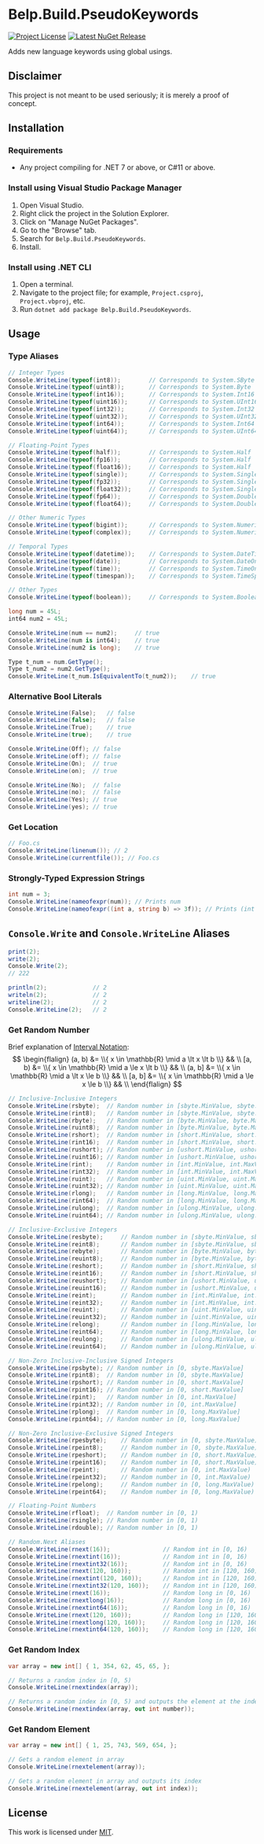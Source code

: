 # Belp.Build.PseudoKeywords
[![Project License](https://img.shields.io/badge/license-MIT-green?style=flat-square "License")](https://github.com/Arthri/Belp/blob/02b63f4be263d747f3078a0568bf235bf021d0cd/LICENSE) [![Latest NuGet Release](https://img.shields.io/nuget/v/Belp.Build.PseudoKeywords?style=flat-square "Latest NuGet Release")](https://www.nuget.org/packages/Belp.Build.PseudoKeywords/latest)

Adds new language keywords using global usings.

## Disclaimer
This project is not meant to be used seriously; it is merely a proof of concept.

## Installation

### Requirements
- Any project compiling for .NET 7 or above, or C#11 or above.

### Install using Visual Studio Package Manager
1. Open Visual Studio.
1. Right click the project in the Solution Explorer.
1. Click on "Manage NuGet Packages".
1. Go to the "Browse" tab.
1. Search for `Belp.Build.PseudoKeywords`.
1. Install.

### Install using .NET CLI
1. Open a terminal.
1. Navigate to the project file; for example, `Project.csproj`, `Project.vbproj`, etc.
1. Run `dotnet add package Belp.Build.PseudoKeywords`.

## Usage

### Type Aliases
```cs
// Integer Types
Console.WriteLine(typeof(int8));        // Corresponds to System.SByte
Console.WriteLine(typeof(uint8));       // Corresponds to System.Byte
Console.WriteLine(typeof(int16));       // Corresponds to System.Int16
Console.WriteLine(typeof(uint16));      // Corresponds to System.UInt16
Console.WriteLine(typeof(int32));       // Corresponds to System.Int32
Console.WriteLine(typeof(uint32));      // Corresponds to System.UInt32
Console.WriteLine(typeof(int64));       // Corresponds to System.Int64
Console.WriteLine(typeof(uint64));      // Corresponds to System.UInt64

// Floating-Point Types
Console.WriteLine(typeof(half));        // Corresponds to System.Half
Console.WriteLine(typeof(fp16));        // Corresponds to System.Half
Console.WriteLine(typeof(float16));     // Corresponds to System.Half
Console.WriteLine(typeof(single));      // Corresponds to System.Single
Console.WriteLine(typeof(fp32));        // Corresponds to System.Single
Console.WriteLine(typeof(float32));     // Corresponds to System.Single
Console.WriteLine(typeof(fp64));        // Corresponds to System.Double
Console.WriteLine(typeof(float64));     // Corresponds to System.Double

// Other Numeric Types
Console.WriteLine(typeof(bigint));      // Corresponds to System.Numerics.BigInteger
Console.WriteLine(typeof(complex));     // Corresponds to System.Numerics.Complex

// Temporal Types
Console.WriteLine(typeof(datetime));    // Corresponds to System.DateTime
Console.WriteLine(typeof(date));        // Corresponds to System.DateOnly
Console.WriteLine(typeof(time));        // Corresponds to System.TimeOnly
Console.WriteLine(typeof(timespan));    // Corresponds to System.TimeSpan

// Other Types
Console.WriteLine(typeof(boolean));     // Corresponds to System.Boolean
```
```cs
long num = 45L;
int64 num2 = 45L;

Console.WriteLine(num == num2);     // true
Console.WriteLine(num is int64);    // true
Console.WriteLine(num2 is long);    // true

Type t_num = num.GetType();
Type t_num2 = num2.GetType();
Console.WriteLine(t_num.IsEquivalentTo(t_num2));    // true
```

### Alternative Bool Literals
```cs
Console.WriteLine(False);   // false
Console.WriteLine(false);   // false
Console.WriteLine(True);    // true
Console.WriteLine(true);    // true

Console.WriteLine(Off); // false
Console.WriteLine(off); // false
Console.WriteLine(On);  // true
Console.WriteLine(on);  // true

Console.WriteLine(No);  // false
Console.WriteLine(no);  // false
Console.WriteLine(Yes); // true
Console.WriteLine(yes); // true
```

### Get Location
```cs
// Foo.cs
Console.WriteLine(linenum()); // 2
Console.WriteLine(currentfile()); // Foo.cs
```

### Strongly-Typed Expression Strings
```cs
int num = 3;
Console.WriteLine(nameofexpr(num)); // Prints num
Console.WriteLine(nameofexpr((int a, string b) => 3f)); // Prints (int a, string b) => 3f
```

## `Console.Write` and `Console.WriteLine` Aliases
```cs
print(2);
write(2);
Console.Write(2);
// 222

println(2);             // 2
writeln(2);             // 2
writeline(2);           // 2
Console.WriteLine(2);   // 2
```

### Get Random Number
Brief explanation of [Interval Notation](https://en.wikipedia.org/wiki/Interval_(mathematics)):
$$
\begin{flalign}
(a, b) &= \\{ x \in \mathbb{R} \mid a \lt x \lt b \\} && \\
[a, b) &= \\{ x \in \mathbb{R} \mid a \le x \lt b \\} && \\
(a, b] &= \\{ x \in \mathbb{R} \mid a \lt x \le b \\} && \\
[a, b] &= \\{ x \in \mathbb{R} \mid a \le x \le b \\} && \\
\end{flalign}
$$

```cs
// Inclusive-Inclusive Integers
Console.WriteLine(rsbyte);  // Random number in [sbyte.MinValue, sbyte.MaxValue]
Console.WriteLine(rint8);   // Random number in [sbyte.MinValue, sbyte.MaxValue]
Console.WriteLine(rbyte);   // Random number in [byte.MinValue, byte.MaxValue]
Console.WriteLine(ruint8);  // Random number in [byte.MinValue, byte.MaxValue]
Console.WriteLine(rshort);  // Random number in [short.MinValue, short.MaxValue]
Console.WriteLine(rint16);  // Random number in [short.MinValue, short.MaxValue]
Console.WriteLine(rushort); // Random number in [ushort.MinValue, ushort.MaxValue]
Console.WriteLine(ruint16); // Random number in [ushort.MinValue, ushort.MaxValue]
Console.WriteLine(rint);    // Random number in [int.MinValue, int.MaxValue]
Console.WriteLine(rint32);  // Random number in [int.MinValue, int.MaxValue]
Console.WriteLine(ruint);   // Random number in [uint.MinValue, uint.MaxValue]
Console.WriteLine(ruint32); // Random number in [uint.MinValue, uint.MaxValue]
Console.WriteLine(rlong);   // Random number in [long.MinValue, long.MaxValue]
Console.WriteLine(rint64);  // Random number in [long.MinValue, long.MaxValue]
Console.WriteLine(rulong);  // Random number in [ulong.MinValue, ulong.MaxValue]
Console.WriteLine(ruint64); // Random number in [ulong.MinValue, ulong.MaxValue]

// Inclusive-Exclusive Integers
Console.WriteLine(resbyte);     // Random number in [sbyte.MinValue, sbyte.MaxValue)
Console.WriteLine(reint8);      // Random number in [sbyte.MinValue, sbyte.MaxValue)
Console.WriteLine(rebyte);      // Random number in [byte.MinValue, byte.MaxValue)
Console.WriteLine(reuint8);     // Random number in [byte.MinValue, byte.MaxValue)
Console.WriteLine(reshort);     // Random number in [short.MinValue, short.MaxValue)
Console.WriteLine(reint16);     // Random number in [short.MinValue, short.MaxValue)
Console.WriteLine(reushort);    // Random number in [ushort.MinValue, ushort.MaxValue)
Console.WriteLine(reuint16);    // Random number in [ushort.MinValue, ushort.MaxValue)
Console.WriteLine(reint);       // Random number in [int.MinValue, int.MaxValue)
Console.WriteLine(reint32);     // Random number in [int.MinValue, int.MaxValue)
Console.WriteLine(reuint);      // Random number in [uint.MinValue, uint.MaxValue)
Console.WriteLine(reuint32);    // Random number in [uint.MinValue, uint.MaxValue)
Console.WriteLine(relong);      // Random number in [long.MinValue, long.MaxValue)
Console.WriteLine(reint64);     // Random number in [long.MinValue, long.MaxValue)
Console.WriteLine(reulong);     // Random number in [ulong.MinValue, ulong.MaxValue)
Console.WriteLine(reuint64);    // Random number in [ulong.MinValue, ulong.MaxValue)

// Non-Zero Inclusive-Inclusive Signed Integers
Console.WriteLine(rpsbyte); // Random number in [0, sbyte.MaxValue]
Console.WriteLine(rpint8);  // Random number in [0, sbyte.MaxValue]
Console.WriteLine(rpshort); // Random number in [0, short.MaxValue]
Console.WriteLine(rpint16); // Random number in [0, short.MaxValue]
Console.WriteLine(rpint);   // Random number in [0, int.MaxValue]
Console.WriteLine(rpint32); // Random number in [0, int.MaxValue]
Console.WriteLine(rplong);  // Random number in [0, long.MaxValue]
Console.WriteLine(rpint64); // Random number in [0, long.MaxValue]

// Non-Zero Inclusive-Exclusive Signed Integers
Console.WriteLine(rpesbyte);    // Random number in [0, sbyte.MaxValue)
Console.WriteLine(rpeint8);     // Random number in [0, sbyte.MaxValue)
Console.WriteLine(rpeshort);    // Random number in [0, short.MaxValue)
Console.WriteLine(rpeint16);    // Random number in [0, short.MaxValue)
Console.WriteLine(rpeint);      // Random number in [0, int.MaxValue)
Console.WriteLine(rpeint32);    // Random number in [0, int.MaxValue)
Console.WriteLine(rpelong);     // Random number in [0, long.MaxValue)
Console.WriteLine(rpeint64);    // Random number in [0, long.MaxValue)

// Floating-Point Numbers
Console.WriteLine(rfloat);  // Random number in [0, 1)
Console.WriteLine(rsingle); // Random number in [0, 1)
Console.WriteLine(rdouble); // Random number in [0, 1)

// Random.Next Aliases
Console.WriteLine(rnext(16));               // Random int in [0, 16)
Console.WriteLine(rnextint(16));            // Random int in [0, 16)
Console.WriteLine(rnextint32(16));          // Random int in [0, 16)
Console.WriteLine(rnext(120, 160));         // Random int in [120, 160)
Console.WriteLine(rnextint(120, 160));      // Random int in [120, 160)
Console.WriteLine(rnextint32(120, 160));    // Random int in [120, 160)
Console.WriteLine(rnext(16));               // Random long in [0, 16)
Console.WriteLine(rnextlong(16));           // Random long in [0, 16)
Console.WriteLine(rnextint64(16));          // Random long in [0, 16)
Console.WriteLine(rnext(120, 160));         // Random long in [120, 160)
Console.WriteLine(rnextlong(120, 160));     // Random long in [120, 160)
Console.WriteLine(rnextint64(120, 160));    // Random long in [120, 160)
```

### Get Random Index
```cs
var array = new int[] { 1, 354, 62, 45, 65, };

// Returns a random index in [0, 5)
Console.WriteLine(rnextindex(array));

// Returns a random index in [0, 5) and outputs the element at the index
Console.WriteLine(rnextindex(array, out int number));
```

### Get Random Element
```cs
var array = new int[] { 1, 25, 743, 569, 654, };

// Gets a random element in array
Console.WriteLine(rnextelement(array));

// Gets a random element in array and outputs its index
Console.WriteLine(rnextelement(array, out int index));
```

## License
This work is licensed under [MIT](https://github.com/Arthri/Belp/blob/02b63f4be263d747f3078a0568bf235bf021d0cd/LICENSE).
